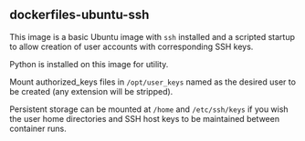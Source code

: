 ## dockerfiles-ubuntu-ssh

This image is a basic Ubuntu image with `ssh` installed and a scripted startup to allow creation of user accounts with corresponding SSH keys.

Python is installed on this image for utility.

Mount authorized_keys files in `/opt/user_keys` named as the desired user to be created (any extension will be stripped).

Persistent storage can be mounted at `/home` and `/etc/ssh/keys` if you wish the user home directories and SSH host keys to be maintained between container runs.
